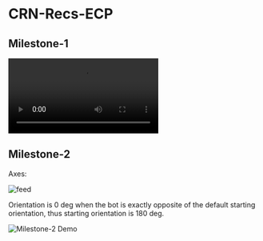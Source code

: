 # CRN-Recs-ECP

## Milestone-1 

![Milestone-1 Demo](https://github.com/DrNayak2306/CRN-Recs-ECP/blob/main/MS1/Demo.mp4)


## Milestone-2 

Axes:

![feed](https://github.com/user-attachments/assets/837b01c3-3528-4383-88e6-d1df75b80423)

Orientation is 0 deg when the bot is exactly opposite of the default starting orientation, thus starting orientation is 180 deg.

![Milestone-2 Demo](https://github.com/user-attachments/assets/6d9a0c07-bbbd-42df-8d13-bfbfca539fdb)

